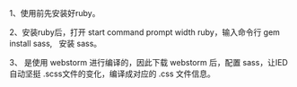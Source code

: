 1、使用前先安装好ruby。

2、安装ruby后，打开 start command prompt width ruby，输入命令行 gem install sass,   安装 sass。

3、 是使用 webstorm 进行编译的，因此下载 webstorm 后，配置 sass，让IED自动坚挺 .scss文件的变化，编译成对应的 .css 文件信息。
